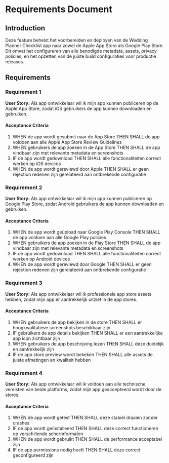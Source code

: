 # Requirements Document

## Introduction

Deze feature behelst het voorbereiden en deployen van de Wedding Planner Checklist app naar zowel de Apple App Store als Google Play Store. Dit omvat het configureren van alle benodigde metadata, assets, privacy policies, en het opzetten van de juiste build configuraties voor productie releases.

## Requirements

### Requirement 1

**User Story:** Als app ontwikkelaar wil ik mijn app kunnen publiceren op de Apple App Store, zodat iOS gebruikers de app kunnen downloaden en gebruiken.

#### Acceptance Criteria

1. WHEN de app wordt gesubmit naar de App Store THEN SHALL de app voldoen aan alle Apple App Store Review Guidelines
2. WHEN gebruikers de app zoeken in de App Store THEN SHALL de app vindbaar zijn met relevante metadata en screenshots
3. IF de app wordt gedownload THEN SHALL alle functionaliteiten correct werken op iOS devices
4. WHEN de app wordt gereviewd door Apple THEN SHALL er geen rejection redenen zijn gerelateerd aan ontbrekende configuratie

### Requirement 2

**User Story:** Als app ontwikkelaar wil ik mijn app kunnen publiceren op Google Play Store, zodat Android gebruikers de app kunnen downloaden en gebruiken.

#### Acceptance Criteria

1. WHEN de app wordt geüpload naar Google Play Console THEN SHALL de app voldoen aan alle Google Play policies
2. WHEN gebruikers de app zoeken in de Play Store THEN SHALL de app vindbaar zijn met relevante metadata en screenshots
3. IF de app wordt gedownload THEN SHALL alle functionaliteiten correct werken op Android devices
4. WHEN de app wordt gereviewd door Google THEN SHALL er geen rejection redenen zijn gerelateerd aan ontbrekende configuratie

### Requirement 3

**User Story:** Als app ontwikkelaar wil ik professionele app store assets hebben, zodat mijn app er aantrekkelijk uitziet in de app stores.

#### Acceptance Criteria

1. WHEN gebruikers de app bekijken in de store THEN SHALL er hoogkwalitatieve screenshots beschikbaar zijn
2. IF gebruikers de app details bekijken THEN SHALL er een aantrekkelijke app icon zichtbaar zijn
3. WHEN gebruikers de app beschrijving lezen THEN SHALL deze duidelijk en aantrekkelijk zijn
4. IF de app store preview wordt bekeken THEN SHALL alle assets de juiste afmetingen en kwaliteit hebben

### Requirement 4

**User Story:** Als app ontwikkelaar wil ik voldoen aan alle technische vereisten van beide platforms, zodat mijn app geaccepteerd wordt door de stores.

#### Acceptance Criteria

1. WHEN de app wordt getest THEN SHALL deze stabiel draaien zonder crashes
2. IF de app wordt geïnstalleerd THEN SHALL deze correct functioneren op verschillende schermformaten
3. WHEN de app wordt gebruikt THEN SHALL de performance acceptabel zijn
4. IF de app permissions nodig heeft THEN SHALL deze correct geconfigureerd zijn

